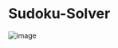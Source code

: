 # Sudoku-Solver

![image](https://github.com/user-attachments/assets/db6c81a1-e848-41f8-b189-1aa4befdc569)
